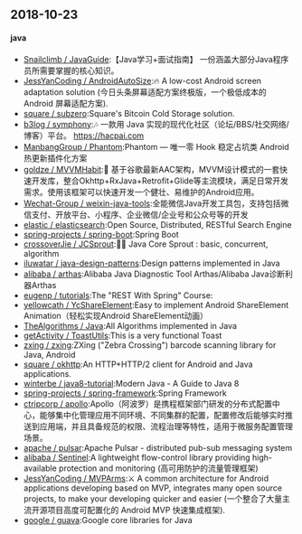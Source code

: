 ## 2018-10-23

#### java
* [Snailclimb / JavaGuide](https://github.com/Snailclimb/JavaGuide):【Java学习+面试指南】 一份涵盖大部分Java程序员所需要掌握的核心知识。
* [JessYanCoding / AndroidAutoSize](https://github.com/JessYanCoding/AndroidAutoSize):🔥 A low-cost Android screen adaptation solution (今日头条屏幕适配方案终极版，一个极低成本的 Android 屏幕适配方案).
* [square / subzero](https://github.com/square/subzero):Square's Bitcoin Cold Storage solution.
* [b3log / symphony](https://github.com/b3log/symphony):🎶 一款用 Java 实现的现代化社区（论坛/BBS/社交网络/博客）平台。 https://hacpai.com
* [ManbangGroup / Phantom](https://github.com/ManbangGroup/Phantom):Phantom — 唯一零 Hook 稳定占坑类 Android 热更新插件化方案
* [goldze / MVVMHabit](https://github.com/goldze/MVVMHabit):🚀 基于谷歌最新AAC架构，MVVM设计模式的一套快速开发库，整合Okhttp+RxJava+Retrofit+Glide等主流模块，满足日常开发需求。使用该框架可以快速开发一个健壮、易维护的Android应用。
* [Wechat-Group / weixin-java-tools](https://github.com/Wechat-Group/weixin-java-tools):全能微信Java开发工具包，支持包括微信支付、开放平台、小程序、企业微信/企业号和公众号等的开发
* [elastic / elasticsearch](https://github.com/elastic/elasticsearch):Open Source, Distributed, RESTful Search Engine
* [spring-projects / spring-boot](https://github.com/spring-projects/spring-boot):Spring Boot
* [crossoverJie / JCSprout](https://github.com/crossoverJie/JCSprout):👨‍🎓 Java Core Sprout : basic, concurrent, algorithm
* [iluwatar / java-design-patterns](https://github.com/iluwatar/java-design-patterns):Design patterns implemented in Java
* [alibaba / arthas](https://github.com/alibaba/arthas):Alibaba Java Diagnostic Tool Arthas/Alibaba Java诊断利器Arthas
* [eugenp / tutorials](https://github.com/eugenp/tutorials):The "REST With Spring" Course:
* [yellowcath / YcShareElement](https://github.com/yellowcath/YcShareElement):Easy to implement Android ShareElement Animation（轻松实现Android ShareElement动画）
* [TheAlgorithms / Java](https://github.com/TheAlgorithms/Java):All Algorithms implemented in Java
* [getActivity / ToastUtils](https://github.com/getActivity/ToastUtils):This is a very functional Toast
* [zxing / zxing](https://github.com/zxing/zxing):ZXing ("Zebra Crossing") barcode scanning library for Java, Android
* [square / okhttp](https://github.com/square/okhttp):An HTTP+HTTP/2 client for Android and Java applications.
* [winterbe / java8-tutorial](https://github.com/winterbe/java8-tutorial):Modern Java - A Guide to Java 8
* [spring-projects / spring-framework](https://github.com/spring-projects/spring-framework):Spring Framework
* [ctripcorp / apollo](https://github.com/ctripcorp/apollo):Apollo（阿波罗）是携程框架部门研发的分布式配置中心，能够集中化管理应用不同环境、不同集群的配置，配置修改后能够实时推送到应用端，并且具备规范的权限、流程治理等特性，适用于微服务配置管理场景。
* [apache / pulsar](https://github.com/apache/pulsar):Apache Pulsar - distributed pub-sub messaging system
* [alibaba / Sentinel](https://github.com/alibaba/Sentinel):A lightweight flow-control library providing high-available protection and monitoring (高可用防护的流量管理框架)
* [JessYanCoding / MVPArms](https://github.com/JessYanCoding/MVPArms):⚔️ A common architecture for Android applications developing based on MVP, integrates many open source projects, to make your developing quicker and easier (一个整合了大量主流开源项目高度可配置化的 Android MVP 快速集成框架).
* [google / guava](https://github.com/google/guava):Google core libraries for Java
